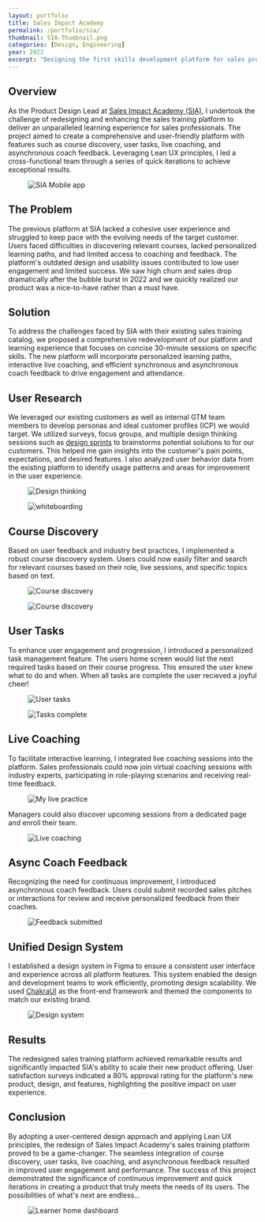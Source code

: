 ```yaml
---
layout: portfolio
title: Sales Impact Academy
permalink: /portfolio/sia/
thumbnail: SIA-Thumbnail.png
categories: [Design, Engineering]
year: 2022
excerpt: "Designing the first skills development platform for sales professionals."
---
```


## Overview

As the Product Design Lead at <a href="https://www.salesimpact.io/" target="_blank">Sales Impact Academy (SIA)</a>, I undertook the challenge of redesigning and enhancing the sales training platform to deliver an unparalleled learning experience for sales professionals. The project aimed to create a comprehensive and user-friendly platform with features such as course discovery, user tasks, live coaching, and asynchronous coach feedback. Leveraging Lean UX principles, I led a cross-functional team through a series of quick iterations to achieve exceptional results.

<figure><img src="/assets/images/sia/Mobile.png" alt="SIA Mobile app"></figure>

## The Problem 

The previous platform at SIA lacked a cohesive user experience and struggled to keep pace with the evolving needs of the target customer. Users faced difficulties in discovering relevant courses, lacked personalized learning paths, and had limited access to coaching and feedback. The platform's outdated design and usability issues contributed to low user engagement and limited success. We saw high churn and sales drop dramatically after the bubble burst in 2022 and we quickly realized our product was a nice-to-have rather than a must have.

## Solution

To address the challenges faced by SIA with their existing sales training catalog, we proposed a comprehensive redevelopment of our platform and learning experience that focuses on concise 30-minute sessions on specific skills. The new platform will incorporate personalized learning paths, interactive live coaching, and efficient synchronous and asynchronous coach feedback to drive engagement and attendance.

## User Research

We leveraged our existing customers as well as internal GTM team members to develop personas and ideal customer profiles (ICP) we would target. We utilized surveys, focus groups, and multiple design thinking sessions such as <a href="http://www.gv.com/sprint/" target="_blank">design sprints</a> to brainstorms potential solutions to for our customers. This helped me gain insights into the customer's pain points, expectations, and desired features. I also analyzed user behavior data from the existing platform to identify usage patterns and areas for improvement in the user experience.

<figure><img src="/assets/images/sia/design thinking.jpeg" alt="Design thinking"></figure>

<figure><img src="/assets/images/sia/sketches.jpeg" alt="whiteboarding"></figure>

## Course Discovery

Based on user feedback and industry best practices, I implemented a robust course discovery system. Users could now easily filter and search for relevant courses based on their role, live sessions, and specific topics based on text.

<figure><img src="/assets/images/sia/Courses.png" alt="Course discovery"></figure>

<figure><img src="/assets/images/sia/CourseDetails.png" alt="Course discovery"></figure>

## User Tasks

To enhance user engagement and progression, I introduced a personalized task management feature. The users home screen would list the next required tasks based on their course progress. This ensured the user knew what to do and when. When all tasks are complete the user recieved a joyful cheer!

<figure><img src="/assets/images/sia/Tasks.png" alt="User tasks"></figure>

<figure><img src="/assets/images/sia/Tasks - Complete.png" alt="Tasks complete"></figure>

## Live Coaching

To facilitate interactive learning, I integrated live coaching sessions into the platform. Sales professionals could now join virtual coaching sessions with industry experts, participating in role-playing scenarios and receiving real-time feedback.

<figure><img src="/assets/images/sia/In Progress.png" alt="My live practice"></figure>

Managers could also discover upcoming sessions from a dedicated page and enroll their team.


<figure><img src="/assets/images/sia/Live Coaching.png" alt="Live coaching"></figure>

## Async Coach Feedback

Recognizing the need for continuous improvement, I introduced asynchronous coach feedback. Users could submit recorded sales pitches or interactions for review and receive personalized feedback from their coaches.

<figure><img src="/assets/images/sia/Feedback - Submitted.png" alt="Feedback submitted"></figure>

## Unified Design System

I established a design system in Figma to ensure a consistent user interface and experience across all platform features. This system enabled the design and development teams to work efficiently, promoting design scalability. We used <a href="https://chakra-ui.com/" target="_blank">ChakraUI</a> as the front-end framework and themed the components to match our existing brand.

<figure><img src="/assets/images/sia/Component Library.png" alt="Design system"></figure>


## Results

The redesigned sales training platform achieved remarkable results and significantly impacted SIA's ability to scale their new product offering. User satisfaction surveys indicated a 80% approval rating for the platform's new product, design, and features, highlighting the positive impact on user experience.

## Conclusion

By adopting a user-centered design approach and applying Lean UX principles, the redesign of Sales Impact Academy's sales training platform proved to be a game-changer. The seamless integration of course discovery, user tasks, live coaching, and asynchronous feedback resulted in improved user engagement and performance. The success of this project demonstrated the significance of continuous improvement and quick iterations in creating a product that truly meets the needs of its users. The possibilities of what's next are endless...

<figure><img src="/assets/images/sia/Learner Home.png" alt="Learner home dashboard"></figure>
